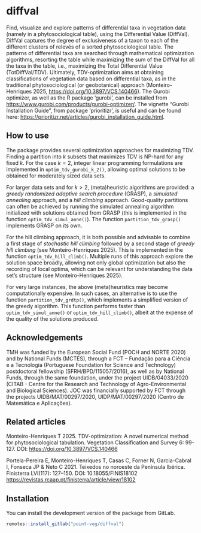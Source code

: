 
<!-- README.md is generated from README.Rmd. Please edit that file -->

# diffval

<!-- badges: start -->

<!-- badges: end -->

Find, visualize and explore patterns of differential taxa in vegetation
data (namely in a phytosociological table), using the Differential Value
(DiffVal). DiffVal captures the degree of exclusiveness of a taxon to
each of the different clusters of relevés of a sorted phytosociological
table. The patterns of differential taxa are searched through
mathematical optimization algorithms, resorting the table while
maximizing the sum of the DiffVal for all the taxa in the table, i.e.,
maximizing the Total Differential Value (TotDiffVal/TDV). Ultimately,
TDV-optimization aims at obtaining classifications of vegetation data
based on differential taxa, as in the traditional phytosociological (or
geobotanical) approach (Monteiro-Henriques 2025,
<https://doi.org/10.3897/VCS.140466>). The Gurobi optimizer, as well as
the R package ‘gurobi’, can be installed from
<https://www.gurobi.com/products/gurobi-optimizer/>. The vignette
“Gurobi Installation Guide”, from package ‘prioritizr’, is useful and
can be found here:
<https://prioritizr.net/articles/gurobi_installation_guide.html>.

## How to use

The package provides several optimization approaches for maximizing TDV.
Finding a partition into $k$ subsets that maximizes TDV is NP-hard for
any fixed $k$. For the case $k=2$, integer linear programming
formulations are implemented in `optim_tdv_gurobi_k_2()`, allowing
optimal solutions to be obtained for moderately sized data sets.

For larger data sets and for $k>2$, (meta)heuristic algorithms are
provided: a *greedy randomized adaptive search procedure* (GRASP), a
*simulated annealing* approach, and a *hill climbing* approach.
Good-quality partitions can often be achieved by running the simulated
annealing algorithm initialized with solutions obtained from GRASP (this
is implemented in the function `optim_tdv_simul_anne()`). The function
`partition_tdv_grasp()` implements GRASP on its own.

For the hill climbing approach, it is both possible and advisable to
combine a first stage of *stochastic hill climbing* followed by a second
stage of *greedy hill climbing* (see Monteiro-Henriques 2025). This is
implemented in the function `optim_tdv_hill_climb()`. Multiple runs of
this approach explore the solution space broadly, allowing not only
global optimization but also the recording of local optima, which can be
relevant for understanding the data set’s structure (see
Monteiro-Henriques 2025).

For very large instances, the above (meta)heuristics may become
computationally expensive. In such cases, an alternative is to use the
function `partition_tdv_grdtp()`, which implements a simplified version
of the greedy algorithm. This function performs faster than
`optim_tdv_simul_anne()` or `optim_tdv_hill_climb()`, albeit at the
expense of the quality of the solutions produced.

## Acknowledgements

TMH was funded by the European Social Fund (POCH and NORTE 2020) and by
National Funds (MCTES), through a FCT – Fundação para a Ciência e a
Tecnologia (Portuguese Foundation for Science and Technology)
postdoctoral fellowship (SFRH/BPD/115057/2016), as well as by National
Funds, through the same foundation, under the project UIDB/04033/2020
(CITAB - Centre for the Research and Technology of Agro-Environmental
and Biological Sciences). JOC was financially supported by FCT through
the projects UIDB/MAT/00297/2020, UIDP/MAT/00297/2020 (Centro de
Matemática e Aplicações).

## Related articles

Monteiro-Henriques T 2025. TDV-optimization: A novel numerical method
for phytosociological tabulation. Vegetation Classification and Survey
6: 99-127. DOI: <https://doi.org/10.3897/VCS.140466>

Portela-Pereira E, Monteiro-Henriques T, Casas C, Forner N,
Garcia-Cabral I, Fonseca JP & Neto C 2021. Teixedos no noroeste da
Península Ibérica. Finisterra LVI(117): 127–150. DOI:
10.18055/FINIS18102
<https://revistas.rcaap.pt/finisterra/article/view/18102>

## Installation

You can install the development version of the package from GitLab.

``` r
remotes::install_gitlab("point-veg/diffval")
```
